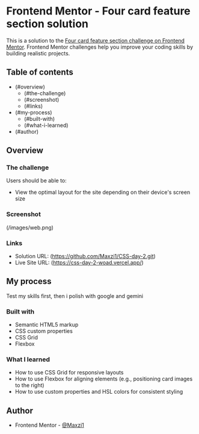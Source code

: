 # Frontend Mentor - Four card feature section solution

This is a solution to the [Four card feature section challenge on Frontend Mentor](https://www.frontendmentor.io/challenges/four-card-feature-section-weK1eFYK). Frontend Mentor challenges help you improve your coding skills by building realistic projects.

## Table of contents

- (#overview)
  - (#the-challenge)
  - (#screenshot)
  - (#links)
- (#my-process)
  - (#built-with)
  - (#what-i-learned)
- (#author)

## Overview

### The challenge

Users should be able to:

- View the optimal layout for the site depending on their device's screen size

### Screenshot

(/images/web.png)

### Links

- Solution URL: (https://github.com/Maxzi1/CSS-day-2.git)
- Live Site URL: (https://css-day-2-woad.vercel.app/)

## My process
Test my skills first, then i polish with google and gemini
### Built with

- Semantic HTML5 markup
- CSS custom properties
- CSS Grid
- Flexbox

### What I learned

- How to use CSS Grid for responsive layouts
- How to use Flexbox for aligning elements (e.g., positioning card images to the right)
- How to use custom properties and HSL colors for consistent styling

## Author

- Frontend Mentor - [@Maxzi1](https://www.frontendmentor.io/profile/Maxzi1)
